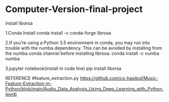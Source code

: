 # Computer-Version-final-project
install liborsa

1.Conda Install
conda install -c conda-forge librosa

2.If you’re using a Python 3.5 environment in conda, you may run into trouble with the numba dependency. This can be avoided by installing from the numba conda channel before installing librosa:
conda install -c numba numba

3.jupyter notebook(install in code line)
pip install liborsa


REFERENCE
#feature_extraction.py
https://github.com/cs-hasibul/Music-Feature-Extraction-in-Python/blob/main/Audio_Data_Analysis_Using_Deep_Learning_with_Python.ipynb
